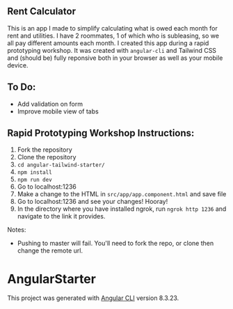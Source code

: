 ## Rent Calculator
This is an app I made to simplify calculating what is owed each month for rent and utilities. I have 2 roommates, 1 of which who is subleasing, so we all pay different amounts each month. I created this app during a rapid prototyping workshop. It was created with `angular-cli` and Tailwind CSS and (should be) fully reponsive both in your browser as well as your mobile device.

## To Do:
- Add validation on form
- Improve mobile view of tabs

## Rapid Prototyping Workshop Instructions:
1. Fork the repository 
2. Clone the repository
3. `cd angular-tailwind-starter/`
4. `npm install`
5. `npm run dev`
6. Go to localhost:1236
7. Make a change to the HTML in `src/app/app.component.html` and save file
8. Go to localhost:1236 and see your changes! Hooray!
9. In the directory where you have installed ngrok, run `ngrok http 1236` and navigate to the link it provides.

Notes:
- Pushing to master will fail. You'll need to fork the repo, or clone then change the remote url.




# AngularStarter

This project was generated with [Angular CLI](https://github.com/angular/angular-cli) version 8.3.23.
